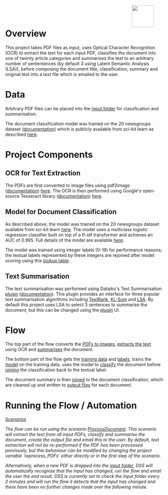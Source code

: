 <img src="/static/dataiku/images/dss-logo-about.png" width="70" style="float: right; margin-right: 30px" />
<br></br>

# Overview
This project takes PDF files as input, uses Optical Character Recognition (OCR) to extract the text for each input PDF, classifies the document into one of twenty article categories and summarises the text to an arbitrary number of sententences (by default 3 using Latent Semantic Analysis (LSA)), before composing the document title, classification, summary and original text into a text file which is emailed to the user.

# Data
Arbitrary PDF files can be placed into the [input folder](managed_folder:QZb3pfTL) for classfication and summarisation.

The document classification model was trained on the 20 newsgroups dataset ([documentation](http://qwone.com/~jason/20Newsgroups/)) which is publicly available from sci-kit learn as described [here](https://scikit-learn.org/0.19/datasets/twenty_newsgroups.html#).

# Project Components

## OCR for Text Extraction

The PDFs are first converted to image files using pdf2image ([documentation](https://pypi.org/project/pdf2image/)) [here](recipe:compute_HNEvJqgm). The OCR is then performed using Google's open-source Tesseract library ([documentation](https://github.com/tesseract-ocr/tesseract#tesseract-ocr)) [here](recipe:compute_htEULTjD).

## Model for Document Classification

As described above, the model was trained on the 20 newsgroups dataset available from sci-kit learn [here](https://scikit-learn.org/0.19/datasets/twenty_newsgroups.html#). The model uses a multiclass logistic regression classifier built on top of a tf-idf transformer and achieves an AUC of 0.995. Full details of the model are available [here](saved_model:YFMrHeDD).

The model was trained using integer labels (0-19) for performance reasons; the textual labels represented by these integers are rejoined after model scoring using this [lookup table](dataset:target_names_prepared).

## Text Summarisation

The text summarisation was performed using Dataiku's Text Summarisation [plugin](recipe:compute_PDF_topics) ([documentation](https://www.dataiku.com/product/plugins/text-summarization/)). This plugin provides an interface for three popular text summarisation algorithms including [TextRank](https://web.eecs.umich.edu/~mihalcea/papers/mihalcea.emnlp04.pdf), [KL-Sum](http://www.aclweb.org/anthology/N09-1041) and [LSA](http://www.kiv.zcu.cz/~jstein/publikace/isim2004.pdf). By default this project uses LSA to select 3 sentences to summarise the document, but this can be changed using the [plugin](recipe:compute_PDF_topics) UI.

# Flow

The top part of the flow converts the [PDFs to images](recipe:compute_HNEvJqgm), [extracts the text](recipe:compute_htEULTjD) using OCR and [summarises](recipe:compute_PDF_topics) the document.

The bottom part of the flow gets the [training data](dataset:twenty_newsgroups) and [labels](dataset:target_names_prepared), trains the [model](saved_model:YFMrHeDD) on the training data, uses the model to [classify](dataset:PDF_text_scored) the document before [joining](recipe:compute_PDF_text_scored_names) the classification back to the textual label.

The document summary is then [joined](recipe:compute_PDF_topics_category) to the document classification, which are cleaned up and written to [output files](managed_folder:htEULTjD) for each document.

# Running the Flow / Automation

<p class="text-center">
<a href="/projects/DATAIKUOCRDEMO/scenarios/"  class="btn btn-datasets-color btn-cta-big-mod"><i class="icon-dku-sample_project" class="btn-cta-big-mod-icon" />Scenarios</a>
</p>

The flow can be run using the scenario [ProcessDocument](scenario:ProcessDocument). This scenario will extract the text from all input PDFs, classify and summarise the document, create the output file and email this to the user. By default, text extraction will not be re-performed if the PDF has been processed previously, but this behaviour can be modified by changing the project variable 'reprocess_PDFs' either directly or in the first step of the scenario.

Alternatively, when a new PDF is dropped into the [input folder](managed_folder:QZb3pfTL), DSS will automatically recognise that the input has changed, run the flow and email the user the end result. DSS is currently set to check the input folder every 2 minutes and will run the flow it detects that the input has changed and there have been no further changes made over the following minute.